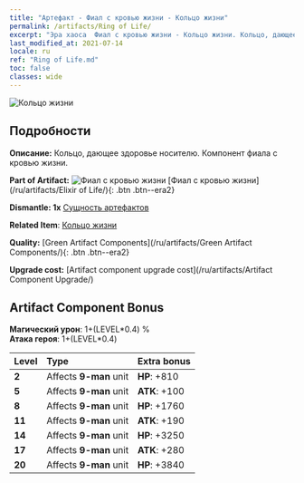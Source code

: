 ```yaml
---
title: "Артефакт - Фиал с кровью жизни - Кольцо жизни"
permalink: /artifacts/Ring of Life/
excerpt: "Эра хаоса  Фиал с кровью жизни - Кольцо жизни. Кольцо, дающее здоровье носителю. Компонент фиала с кровью жизни."
last_modified_at: 2021-07-14
locale: ru
ref: "Ring of Life.md"
toc: false
classes: wide
---
```


 ![Кольцо жизни](/images/t/artifact_40112.png)



## Подробности

 **Описание:** Кольцо, дающее здоровье носителю. Компонент фиала с кровью жизни.

 **Part of Artifact:** ![Фиал с кровью жизни](/images/t/icon_artifact_11.png) [Фиал с кровью жизни](/ru/artifacts/Elixir of Life/){: .btn .btn--era2}

 **Dismantle: 1x** [Сущность артефактов](/ItemsRU/con_905/)

 **Related Item**: [Кольцо жизни](/ItemsRU/art_107/)

 **Quality:** [Green Artifact Components](/ru/artifacts/Green Artifact Components/){: .btn .btn--era2}

 **Upgrade cost:** [Artifact component upgrade cost](/ru/artifacts/Artifact Component Upgrade/)

## Artifact Component Bonus

  **Магический урон**: 1+(LEVEL\*0.4) %<br/>**Атака героя**: 1+(LEVEL\*0.4)

  |  Level  | Type |    Extra bonus  | 
  |:--------|:-----|:----------------| 
  | **2** | Affects **9-man** unit | **HP**: +810 | 
  | **5** | Affects **9-man** unit | **ATK**: +100 | 
  | **8** | Affects **9-man** unit | **HP**: +1760 | 
  | **11** | Affects **9-man** unit | **ATK**: +190 | 
  | **14** | Affects **9-man** unit | **HP**: +3250 | 
  | **17** | Affects **9-man** unit | **ATK**: +280 | 
  | **20** | Affects **9-man** unit | **HP**: +3840 | 
